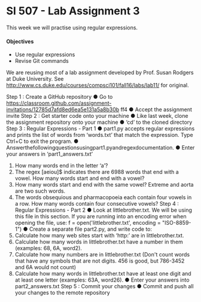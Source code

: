 # SI 507 - Lab Assignment 3
This week we will practise using regular expressions.

#### Objectives
* Use regular expressions
* Revise Git commands

We are reusing most of a lab assignment developed by Prof. Susan Rodgers at Duke University. See http://www.cs.duke.edu/courses/compsci101/fall16/labs/lab11/ for original.

Step 1 : Create a GitHub repository
● Go to
https://classroom.github.com/assignment-invitations/12785d7afd8ed6ea5e131a5a8b30b
ff4
● Accept the assignment invite
Step 2 : Get starter code onto your machine
● Like last week, clone the assignment repository onto your machine
● ‘cd’ to the cloned directory
Step 3 : Regular Expressions - Part 1
● part1.py accepts regular expressions and prints the list of words from ‘words.txt’ that match the expression. Type Ctrl+C to exit the program.
● Answerthefollowingquestionsusingpart1.pyandr​egexdocumentation.​
● Enter your answers in ‘part1_answers.txt’
1. How many words end in the letter ‘a’?
2. The regex [aeiou]$ indicates there are 6988 words that end with a vowel. How
many words start and end with a vowel?
3. How many words start and end with the same vowel? Extreme and aorta are two
such words.
4. The words obsequious and pharmacopoeia each contain four vowels in a row.
How many words contain four consecutive vowels?
Step 4 : Regular Expressions - Part 2
● Look at littlebrother.txt. We will be using this file in this section. If you are running into an encoding error when opening the file, use: f​ = open('littlebrother.txt', encoding = "ISO-8859-1")
● Create a separate file part2.py, and write code to:
1. Calculate how many web sites start with ‘http:’ are in littlebrother.txt.
2. Calculate how many words in littlebrother.txt have a number in them (examples:
68, 6A, word2).
3. Calculate how many numbers are in littlebrother.txt (Don't count words that have
any symbols that are not digits. 456 is good, but 786-3452 and 6A would not
count)
4. Calculate how many words in littlebrother.txt have at least one digit and at least
one letter (examples: 63A, word26).
● Enter your answers into part2_answers.txt
Step 5 : Commit your changes
● Commit and push all your changes to the remote repository
